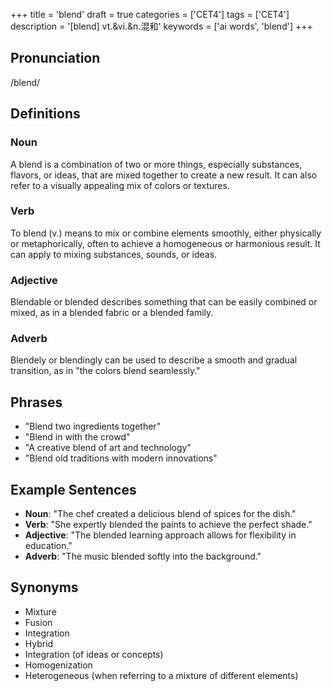 +++
title = 'blend'
draft = true
categories = ['CET4']
tags = ['CET4']
description = '[blend] vt.&vi.&n.混和'
keywords = ['ai words', 'blend']
+++

## Pronunciation
/blend/

## Definitions
### Noun
A blend is a combination of two or more things, especially substances, flavors, or ideas, that are mixed together to create a new result. It can also refer to a visually appealing mix of colors or textures.

### Verb
To blend (v.) means to mix or combine elements smoothly, either physically or metaphorically, often to achieve a homogeneous or harmonious result. It can apply to mixing substances, sounds, or ideas.

### Adjective
Blendable or blended describes something that can be easily combined or mixed, as in a blended fabric or a blended family.

### Adverb
Blendely or blendingly can be used to describe a smooth and gradual transition, as in "the colors blend seamlessly."

## Phrases
- "Blend two ingredients together"
- "Blend in with the crowd"
- "A creative blend of art and technology"
- "Blend old traditions with modern innovations"

## Example Sentences
- **Noun**: "The chef created a delicious blend of spices for the dish."
- **Verb**: "She expertly blended the paints to achieve the perfect shade."
- **Adjective**: "The blended learning approach allows for flexibility in education."
- **Adverb**: "The music blended softly into the background."

## Synonyms
- Mixture
- Fusion
- Integration
- Hybrid
- Integration (of ideas or concepts)
- Homogenization
- Heterogeneous (when referring to a mixture of different elements)
